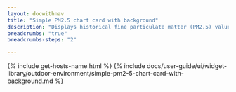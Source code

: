 ```yaml
---
layout: docwithnav
title: "Simple PM2.5 chart card with background"
description: "Displays historical fine particulate matter (PM2.5) values as a simplified chart with background. Optionally may display the corresponding latest PM2.5 value."
breadcrumbs: "true"
breadcrumbs-steps: "2"

---
```

{% include get-hosts-name.html %}
{% include docs/user-guide/ui/widget-library/outdoor-environment/simple-pm2-5-chart-card-with-background.md %}
